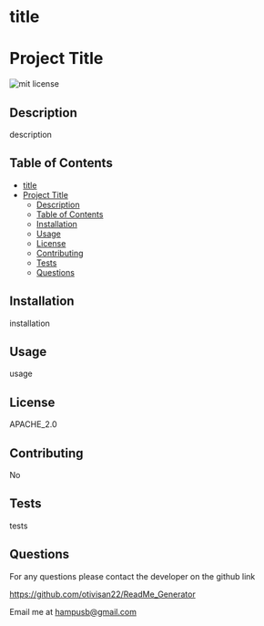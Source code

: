 # title

# Project Title

![mit license](https://img.shields.io/badge/license-MIT-green)

## Description

description

## Table of Contents

- [title](#title)
- [Project Title](#project-title)
  - [Description](#description)
  - [Table of Contents](#table-of-contents)
  - [Installation](#installation)
  - [Usage](#usage)
  - [License](#license)
  - [Contributing](#contributing)
  - [Tests](#tests)
  - [Questions](#questions)

## Installation

installation

## Usage

usage

## License

APACHE_2.0

## Contributing

No

## Tests

tests

## Questions

For any questions please contact the developer on the github link

https://github.com/otivisan22/ReadMe_Generator

Email me at hampusb@gmail.com
